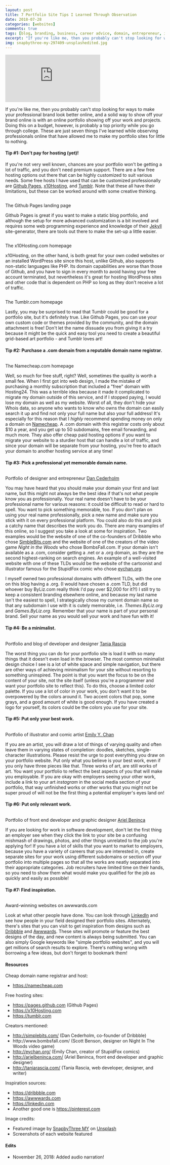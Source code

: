 ```yaml
---
layout: post
title: 7 Portfolio Site Tips I Learned Through Observation
date: 2018-07-28
categories: [websites]
comments: true
tags: [blog, branding, business, career advice, domain, entrepreneur, inspiration, portfolio, professional, resources, tips, web design, website creation]
excerpt: "If you're like me, then you probably can't stop looking for ways to make your professional brand look better online, and a solid way to show off your brand online is with an online portfolio showing off your work and projects. Doing this on a budget, however, is probably a top priority while you go through college. These are just seven things I've learned while observing professionals online that have allowed me to make my portfolio sites for little to nothing."
img: snapbythree-my-297409-unsplashedited.jpg
---
```


<iframe class="video" src="https://www.youtube.com/embed/MSgsnFs9H48" frameborder="0" allow="accelerometer; autoplay; encrypted-media; gyroscope; picture-in-picture" allowfullscreen></iframe>

<p><first-letter>I</first-letter>f you're like me, then you probably can't stop looking for ways to make your professional brand look better online, and a solid way to show off your brand online is with an online portfolio showing off your work and projects. Doing this on a budget, however, is probably a top priority while you go through college. These are just seven things I've learned while observing professionals online that have allowed me to make my portfolio sites for little to nothing.</p>

<h4>Tip #1: Don't pay for hosting (yet)!</h4>

<p>If you're not very well known, chances are your portfolio won't be getting a lot of traffic, and you don't need premium support. There are a few free hosting options out there that can be highly customized to suit various needs. Some free hosts I have used that can be customized professionally are <a href="https://pages.github.com" target="_blank">Github Pages</a>, <a href="http://x10hosting.com" target="_blank">x10Hosting</a>, and <a href="https://tumblr.com" target="_blank">Tumblr</a>. Note that these all have their limitations, but these can be worked around with some creative thinking.</p>

<img src="{{ site.url }}/img/GithubPagesPage.png" alt="" class="img-fluid"/>

<p class="caption">The Github Pages landing page</p>

<p>Github Pages is great if you want to make a static blog portfolio, and although the setup for more advanced customization is a bit involved and requires some web programming experience and knowledge of their <a href="https://jekyllrb.com/" target="_blank">Jekyll</a> site-generator, there are tools out there to make the set-up a little easier.</p>

<img src="{{ site.url }}/img/x10Hostingwebsite.png" alt="" class="img-fluid"/>

<p class="caption">The x10Hosting.com homepage</p>

<p>x10Hosting, on the other hand, is both great for your own coded websites or an installed WordPress site since this host, unlike Github, also supports non-static languages like PHP. Its domain capabilities are worse than those of Github, and you have to sign in every month to avoid having your free account terminated, but nevertheless it's great for hosting WordPress sites and other code that is dependent on PHP so long as they don't receive a lot of traffic.</p>

<img src="{{ site.url }}/img/Tumblrwebsite.png" alt="" class="img-fluid"/>

<p class="caption">The Tumblr.com homepage</p>

<p>Lastly, you may be surprised to read that Tumblr could be good for a portfolio site, but it's definitely true. Like Github Pages, you can use your own custom code or themes provided by the community, and the domain attachment is free! Don't let the name dissuade you from giving it a try because it might be the quick and easy tool you need to create a beautiful grid-based art portfolio - and Tumblr loves art!</p>

<h4>Tip #2: Purchase a .com domain from a reputable domain name registrar.</h4>

<img src="{{ site.url }}/img/Namecheapwebsite.png" alt="" class="img-fluid"/>

<p class="caption">The Namecheap.com homepage</p>

<p>Well, so much for free stuff, right? Well, sometimes the quality is worth a small fee. When I first got into web design, I made the mistake of purchasing a monthly subscription that included a "free" domain with Hosting24. This was a terrible idea because it made it complicated to migrate my domain outside of this service, and if I stopped paying, I would lose my domain as well as my website. Worst of all, they don't hide your Whois data, so anyone who wants to know who owns the domain can easily search it up and find not only your full name but also your full address! It's especially for this reason that I <em>highly</em> recommend spending money on only a domain on <a href="https://namecheap.com" target="_blank">Namecheap</a>. A .com domain with this registrar costs only about $10 a year, and you get up to 50 subdomains, free email forwarding, and much more. They also offer cheap paid hosting options if you want to migrate your website to a sturdier host that can handle a lot of traffic, and since your domain will be separate from your hosting, you're free to attach your domain to another hosting service at any time!</p>

<h4>Tip #3: Pick a professional yet memorable domain name.</h4>

<img src="{{ site.url }}/img/Simplebitswebsite.png" alt="" class="img-fluid"/>

<p class="caption">Portfolio of designer and entrepreneur <a href="http://simplebits.com" target="_blank">Dan Cederholm</a></p>

<p>You may have heard that you should make your domain your first and last name, but this might not always be the best idea if that's not what people know you as professionally. Your real name doesn't have to be your professional name for various reasons: it could be difficult to read or hard to spell. You want to pick something memorable, too. If you don't plan on using your real name professionally, pick a new name and make sure you stick with it on every professional platform. You could also do this and pick a catchy name that describes the work you do. There are many examples of this online, so I suggest you take a look at some for inspiration. Two examples would be the website of one of the co-founders of Dribbble who chose <a href="http://simplebits.com" target="_blank">SimbleBits.com</a> and the website of one of the creators of the video game <em>Night in the Woods</em> who chose BombsFall.com. If your domain isn't available as a .com, consider getting a .net or a .org domain, as they are the second highest-ranking on search engines. An example of a well-visited website with one of these TLDs would be the website of the cartoonist and illustrator famous for the StupidFox comic who chose <a href="http://eychan.org" target="_blank">eychan.org</a>.</p>

<p>I myself owned two professional domains with different TLDs, with the one on this blog having a .org. (I would have chosen a .com TLD, but did whoever buy ByLiz.com really think I'd pay over $2,000 for it?!) I still try to keep a consistent branding elsewhere online, and because my last name isn't the easiest to spell, I strategically chose my current domain name so that any subdomain I use with it is cutely memorable, i.e. <em>Themes.ByLiz.org</em> and <em>Games.ByLiz.org</em>. Remember that your name is part of your personal brand. Sell your name as you would sell your work and have fun with it!</p>

<h4>Tip #4: Be a minimalist.</h4>

<img src="{{ site.url }}/img/TaniaRasciawebsite.png" alt="" class="img-fluid"/>

<p class="caption">Portfolio and blog of developer and designer <a href="http://taniarascia.com" target="_blank">Tania Rascia</a></p>

<p>The worst thing you can do for your portfolio site is load it with so many things that it doesn't even load in the browser. The most common minimalist design choice I see is a lot of white space and simple navigation, but there are other ways of achieving minimalism for your site without resorting to something uninspired. The point is that you want the focus to be on the content of your site, not the site itself (unless you're a programmer and want your portfolio site to reflect this). To do this, choose a limited color palette. If you use a lot of color in your work, you don't want it to be overpowered by the colors around it. Two accent colors that pop, some grays, and a good amount of white is good enough. If you have created a logo for yourself, its colors could be the colors you use for your site.</p>

<h4>Tip #5: Put only your best work.</h4>

<img src="{{ site.url }}/img/eychansite.png" alt="" class="img-fluid"/>

<p class="caption">Portfolio of illustrator and comic artist <a href="http://eychan.org" target="_blank">Emily Y. Chan</a></p>

<p>If you are an artist, you will draw a lot of things of varying quality and often leave them in varying states of completion: doodles, sketches, single-character illustrations. Please resist the urge to post everything you draw on your portfolio website. Put only what you believe is your best work, even if you only have three pieces like that. Three works of art, are still works of art. You want your portfolio to reflect the best aspects of you that will make you employable. If you are okay with employers seeing your other work, include a link to your art <em>instagram</em> in the social media section of your portfolio, that way unfinished works or other works that you might not be super proud of will not be the first thing a potential employer's eyes land on!</p>

<h4>Tip #6: Put only relevant work.</h4>

<img src="{{ site.url }}/img/ArielBenincawebsite.png" alt="" class="img-fluid"/>

<p class="caption">Portfolio of front end developer and graphic designer <a href="http://arielbeninca.com" target="_blank">Ariel Beninca</a></p>

<p>If you are looking for work in software development, don't let the first thing an employer see when they click the link to your site be a confusing mishmash of drawings, photos, and other things unrelated to the job you're applying for! If you have a lot of skills that you want to market to employers, because you have a variety of careers that you are interested in, create separate sites for your work using different subdomains or section off your portfolio into multiple pages so that all the works are neatly separated into their appropriate categories. Job recruiters have limited time on their hands, so you need to show them what would make you qualified for the job as quickly and easily as possible!</p>

<h4>Tip #7: Find inspiration.</h4>

<img src="{{ site.url }}/img/awwwardswebsite.png" alt="" class="img-fluid"/>

<p class="caption">Award-winning websites on awwwards.com</p>

<p>Look at what other people have done. You can look through <a href="https://linkedin.com" target="_blank">LinkedIn</a> and see how people in your field designed their portfolio sites. Alternately, there's sites that you can visit to get inspiration from designs such as <a href="https://dribbble.com" target="_blank">Dribbble</a> and <a href="https://awwwards.com" target="_blank">Awwwards</a>. These sites will promote or feature the best designs of the day, and new content is always being submitted. You can also simply Google keywords like "simple portfolio websites", and you will get millions of search results to explore. There's nothing wrong with borrowing a few ideas, but don't forget to bookmark them!</p>

<h4>Resources</h4>

<p>Cheap domain name registrar and host:</p>

<ul>
	<li><a href="https://namecheap.com" target="_blank">https://namecheap.com</a></li>
</ul>

<p>Free hosting sites:</p>

<ul>
	<li><a href="https://pages.github.com" target="_blank">https://pages.github.com</a> (Github Pages)</li><li><a href="https://x10Hosting.com" target="_blank">https://x10Hosting.com</a></li>
	<li><a href="https://tumblr.com" target="_blank">https://tumblr.com</a></li>
</ul>

<p>Creators mentioned:</p>

<ul>
	<li><a href="http://simplebits.com/" target="_blank">http://simplebits.com/</a> (Dan Cederholm, co-founder of Dribbble)</li>
	<li>http://www.bombsfall.com/ (Scott Benson, designer on Night In The Woods video game)</li>
	<li><a href="http://eychan.org/" target="_blank">http://eychan.org/</a> (Emily Chan, creator of StupidFox comics)</li>
	<li><a href="http://arielbeninca.com/" target="_blank">http://arielbeninca.com/</a> (Ariel Beninca, front end developer and graphic designer)</li>
	<li><a href="http://taniarascia.com/" target="_blank">http://taniarascia.com/</a> (Tania Rascia, web developer, designer, and writer)</li>
</ul>

<p>Inspiration sources:</p>

<ul>
	<li><a href="https://dribbble.com" target="_blank">https://dribbble.com</a></li>
	<li><a href="https://awwwards.com" target="_blank">https://awwwards.com</a></li>
	<li><a href="https://linkedin.com" target="_blank">https://linkedin.com</a></li>
	<li>Another good one is <a href="https://pinterest.com" target="_blank">https://pinterest.com</a></li>
</ul>

<p>Image credits:</p>

<ul>
	<li>Featured image by <a href="https://unsplash.com/photos/g6e641CiHFQ?utm_source=unsplash&amp;utm_medium=referral&amp;utm_content=creditCopyText" target="_blank">SnapbyThree MY</a> on <a href="https://unsplash.com/search/photos/coffee?utm_source=unsplash&amp;utm_medium=referral&amp;utm_content=creditCopyText" target="_blank">Unsplash</a></li>
	<li>Screenshots of each website featured</li>
</ul>

<h4>Edits</h4>

<ul><li>November 26, 2018: Added audio narration!</li></ul>
